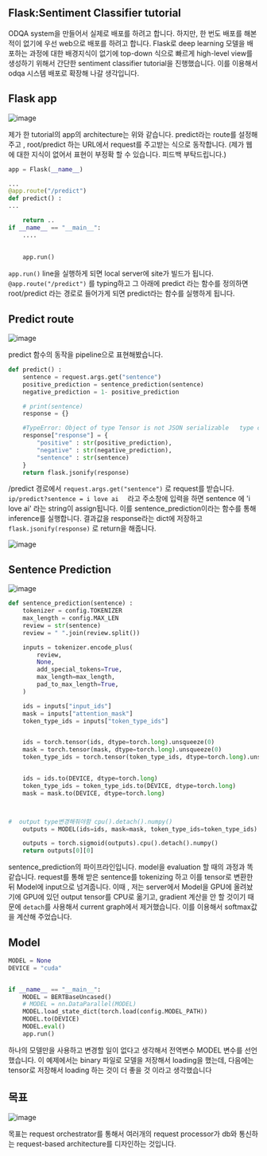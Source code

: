 ## Flask:Sentiment Classifier tutorial

ODQA system을 만들어서 실제로 배포를 하려고 합니다. 하지만, 한 번도 배포를 해본 적이 없기에 우선 web으로 배포를 하려고 합니다. Flask로 deep learning 모델을 배포하는 과정에 대한 배경지식이 없기에 top-down 식으로 빠르게 high-level view를 생성하기 위해서 간단한 sentiment classifier tutorial을 진행했습니다. 이를 이용해서 odqa 시스템 배포로 확장해 나갈 생각입니다.



## Flask app

![image](https://user-images.githubusercontent.com/50165842/144746873-87661625-6cd1-45ed-be3b-9646ef0d185e.png)

제가 한 tutorial의 app의 architecture는 위와 같습니다. predict라는 route를 설정해주고 , root/predict 하는 URL에서 request를 주고받는 식으로 동작합니다. (제가 웹에 대한 지식이 없어서 표현이 부정확 할 수 있습니다. 피드백 부탁드립니다.)



```python
app = Flask(__name__)

...
@app.route("/predict")
def predict() :
...

	return ..
if __name__ == "__main__":
	....
	
	
    app.run()

```

`app.run()` line을 실행하게 되면 local server에 site가 빌드가 됩니다. `@app.route("/predict")` 를 typing하고 그 아래에 predict 라는 함수를 정의하면 root/predict 라는 경로로 들어가게 되면 predict라는 함수를 실행하게 됩니다.

## Predict route

![image](https://user-images.githubusercontent.com/50165842/144747174-1a0a5da4-2d4b-4f65-96d5-6b39ddc90fd4.png)

predict 함수의 동작을 pipeline으로 표현해봤습니다. 

```python
def predict() :
    sentence = request.args.get("sentence")
    positive_prediction = sentence_prediction(sentence)
    negative_prediction = 1- positive_prediction

    # print(sentence)
    response = {}

    #TypeError: Object of type Tensor is not JSON serializable   type change str
    response["response"] = {
        "positive" : str(positive_prediction),
        "negative" : str(negative_prediction),
        "sentence" : str(sentence)
    }
    return flask.jsonify(response)
```

/predict 경로에서 `request.args.get("sentence")` 로 request를 받습니다. `ip/predict?sentence = i love ai  ` 라고 주소창에 입력을 하면 sentence 에 'i love ai' 라는 string이 assign됩니다. 이를 sentence_prediction이라는 함수를 통해 inference를 실행합니다. 결과값을 response라는 dict에 저장하고 `flask.jsonify(response)` 로 return을 해줍니다. 

![image](https://user-images.githubusercontent.com/50165842/144747416-08b47571-916f-46f6-b513-86b99675f03c.png)



## Sentence Prediction

![image](https://user-images.githubusercontent.com/50165842/144747443-57c91d81-1c41-404b-bc74-a7509012292b.png)

```python
def sentence_prediction(sentence) :
    tokenizer = config.TOKENIZER
    max_length = config.MAX_LEN
    review = str(sentence)
    review = " ".join(review.split())

    inputs = tokenizer.encode_plus(
        review,
        None,
        add_special_tokens=True,
        max_length=max_length,
        pad_to_max_length=True,
    )

    ids = inputs["input_ids"]
    mask = inputs["attention_mask"]
    token_type_ids = inputs["token_type_ids"]


    ids = torch.tensor(ids, dtype=torch.long).unsqueeze(0)
    mask = torch.tensor(mask, dtype=torch.long).unsqueeze(0)
    token_type_ids = torch.tensor(token_type_ids, dtype=torch.long).unsqueeze(0)


    ids = ids.to(DEVICE, dtype=torch.long)
    token_type_ids = token_type_ids.to(DEVICE, dtype=torch.long)
    mask = mask.to(DEVICE, dtype=torch.long)



#  output type변경해줘야함 cpu().detach().numpy()
    outputs = MODEL(ids=ids, mask=mask, token_type_ids=token_type_ids)

    outputs = torch.sigmoid(outputs).cpu().detach().numpy()
    return outputs[0][0]
```

sentence_prediction의 파이프라인입니다. model을 evaluation 할 때의 과정과 똑같습니다. request를 통해 받은 sentence를 tokenizing 하고 이를 tensor로 변환한 뒤 Model에 input으로 넘겨줍니다. 이때 , 저는 server에서 Model을 GPU에 올려놨기에 GPU에 있던 output tensor를 CPU로 옮기고, gradient 계산을 안 할 것이기 때문에 `detach`를 사용해서 current graph에서 제거했습니다. 이를 이용해서 softmax값을 계산해 주었습니다.

## Model

```python
MODEL = None
DEVICE = "cuda"


if __name__ == "__main__":
    MODEL = BERTBaseUncased()
    # MODEL = nn.DataParallel(MODEL)
    MODEL.load_state_dict(torch.load(config.MODEL_PATH))
    MODEL.to(DEVICE)
    MODEL.eval()
    app.run()
```

하나의 모델만을 사용하고 변경할 일이 없다고 생각해서 전역변수 MODEL 변수를 선언했습니다.  이 예제에서는 binary 파일로 모델을 저장해서 loading을 했는데, 다음에는 tensor로 저장해서 loading 하는 것이 더 좋을 것 이라고 생각했습니다



## 목표

![image](https://user-images.githubusercontent.com/50165842/144747713-8a968d0a-5066-43f8-8eb6-e678103ce45b.png)

목표는 request orchestrator를 통해서 여러개의 request processor가 db와 통신하는 request-based architecture를 디자인하는 것입니다.  